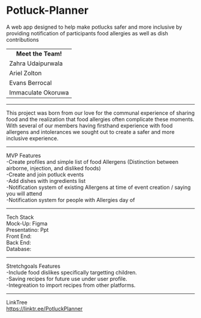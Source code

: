# Potluck-Planner
A web app designed to help make potlucks safer and more inclusive by providing notification of participants food allergies as well as dish contributions 

<table>
  <tr>
    <td style="text-align: center;"><strong>  Meet the Team! </td>
  </tr>
  <tr>
    <td>Zahra Udaipurwala</td>   
  </tr>
  <tr>
     <td>Ariel Zolton</td>
  </tr>
  <tr>
     <td>Evans Berrocal</td>
  </tr>
  <tr>
     <td>Immaculate Okoruwa</td>
  </tr>
</table>

---
This project was born from our love for the communal experience of sharing food and the realization that food allergies often complicate these moments. With several of our members having firsthand experience with food allergens and intolerances we sought out to create a safer and more inclusive experience.

---

MVP Features  
  -Create profiles and simple list of food Allergens  (Distinction between airborne, injection, and disliked foods)  
  -Create and join potluck events  
  -Add dishes with ingredients list  
  -Notification system of existing Allergens at time of event creation / saying you will attend   
  -Notification system for people with Allergies day of    

----
Tech Stack   
Mock-Up: Figma  
Presentatino: Ppt  
Front End:   
Back End:   
Database:  

---
Stretchgoals Features    
  -Include food dislikes specifically targetting children.   
  -Saving recipes for future use under user profile.  
  -Integreation to import recipes from other platforms.  

---
LinkTree  
https://linktr.ee/PotluckPlanner




